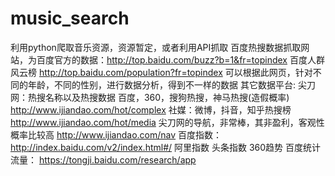 # music_search
利用python爬取音乐资源，资源暂定，或者利用API抓取
百度热搜数据抓取网站，为百度官方的数据：http://top.baidu.com/buzz?b=1&fr=topindex
百度人群风云榜
http://top.baidu.com/population?fr=topindex
可以根据此网页，针对不同的年龄，不同的性别，进行数据分析，得到不一样的数据
其它数据平台:
尖刀网：热搜名称以及热搜数据
百度，360，搜狗热搜，神马热搜(造假概率)
http://www.ijiandao.com/hot/complex
社媒：微博，抖音，知乎热搜榜
http://www.ijiandao.com/hot/media
尖刀网的导航，非常棒，其非盈利，客观性概率比较高
http://www.ijiandao.com/nav
百度指数：
http://index.baidu.com/v2/index.html#/
阿里指数
头条指数
360趋势
百度统计流量：
https://tongji.baidu.com/research/app